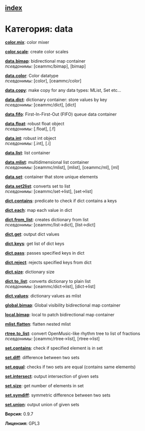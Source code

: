 [index](index.html) 
---

# Категория: data




[**color.mix**](color.mix.html): color mixer 

[**color.scale**](color.scale.html): create color scales 

[**data.bimap**](data.bimap.html): bidirectional map container <br>
_псевдонимы:_ \[ceammc/bimap\], \[bimap\]


[**data.color**](data.color.html): Color datatype <br>
_псевдонимы:_ \[color\], \[ceammc/color\]


[**data.copy**](data.copy.html): make copy for any data types: MList, Set etc... 

[**data.dict**](data.dict.html): dictionary container: store values by key <br>
_псевдонимы:_ \[ceammc/dict\], \[dict\]


[**data.fifo**](data.fifo.html): First-In-First-Out (FIFO) queue data container 

[**data.float**](data.float.html): robust float object <br>
_псевдонимы:_ \[.float\], \[.f\]


[**data.int**](data.int.html): robust int object <br>
_псевдонимы:_ \[.int\], \[.i\]


[**data.list**](data.list.html): list container 

[**data.mlist**](data.mlist.html): multidimensional list container <br>
_псевдонимы:_ \[ceammc/mlist\], \[mlist\], \[ceammc/ml\], \[ml\]


[**data.set**](data.set.html): container that store unique elements 

[**data.set2list**](data.set2list.html): converts set to list <br>
_псевдонимы:_ \[ceammc/set-&gt;list\], \[set-&gt;list\]


[**dict.contains**](dict.contains.html): predicate to check if dict contains a keys 

[**dict.each**](dict.each.html): map each value in dict 

[**dict.from_list**](dict.from_list.html): creates dictionary from list <br>
_псевдонимы:_ \[ceammc/list-&gt;dict\], \[list-&gt;dict\]


[**dict.get**](dict.get.html): output dict values 

[**dict.keys**](dict.keys.html): get list of dict keys 

[**dict.pass**](dict.pass.html): passes specified keys in dict 

[**dict.reject**](dict.reject.html): rejects specified keys from dict 

[**dict.size**](dict.size.html): dictionary size 

[**dict.to_list**](dict.to_list.html): converts dictionary to plain list <br>
_псевдонимы:_ \[ceammc/dict-&gt;list\], \[dict-&gt;list\]


[**dict.values**](dict.values.html): dictionary values as mlist 

[**global.bimap**](global.bimap.html): Global visibility bidirectional map container 

[**local.bimap**](local.bimap.html): local to patch bidirectional map container 

[**mlist.flatten**](mlist.flatten.html): flatten nested mlist 

[**rtree.to_list**](rtree.to_list.html): convert OpenMusic-like rhythm tree to list of fractions <br>
_псевдонимы:_ \[ceammc/rtree-&gt;list\], \[rtree-&gt;list\]


[**set.contains**](set.contains.html): check if specified element is in set 

[**set.diff**](set.diff.html): difference between two sets 

[**set.equal**](set.equal.html): checks if two sets are equal (contains same elements) 

[**set.intersect**](set.intersect.html): output intersection of given sets 

[**set.size**](set.size.html): get number of elements in set 

[**set.symdiff**](set.symdiff.html): symmetric difference between two sets 

[**set.union**](set.union.html): output union of given sets 


**Версия:** 0.9.7

**Лицензия:** GPL3
